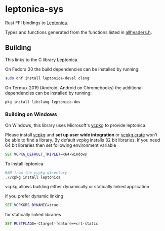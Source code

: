 # leptonica-sys

Rust FFI bindings to [Leptonica](http://www.leptonica.org/).

Types and functions generated from the functions listed in
[allheaders.h](https://github.com/DanBloomberg/leptonica/blob/master/src/allheaders.h).

## Building

This links to the C library Leptonica.

On Fedora 30 the build dependencies can be installed by running:

```bash
sudo dnf install leptonica-devel clang
```

On Termux 2019 (Android, Android on Chromebooks) the additional dependencies can be installed by running:

```bash
pkg install libclang leptonica-dev
```

### Building on Windows
    
On Windows, this library uses Microsoft's [vcpkg](https://github.com/microsoft/vcpkg) to provide leptonica.
    
Please install [vcpkg](https://github.com/microsoft/vcpkg) and **set up user wide integration** or [vcpkg crate](https://crates.io/crates/vcpkg) won't be able to find a library.
By default vcpkg installs 32 bit libraries. If you need 64 bit libraries then set following environment variable

```cmd
SET VCPKG_DEFAULT_TRIPLET=x64-windows
```
To install leptonica

```cmd
REM from the vcpkg directory
.\vcpkg install leptonica
```

vcpkg allows building either dynamically or statically linked application

if you prefer dynamic linking

```cmd
SET VCPKGRS_DYNAMIC=true
```

for statically linked libraries

```cmd
SET RUSTFLAGS=-Ctarget-feature=+crt-static